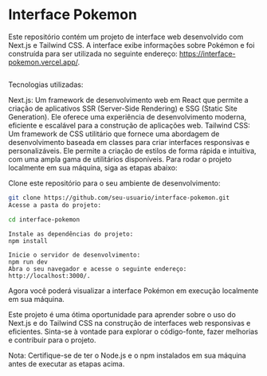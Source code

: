<h1>Interface Pokemon</h1>

Este repositório contém um projeto de interface web desenvolvido com Next.js e Tailwind CSS. A interface exibe informações sobre Pokémon e foi construída para ser utilizada no seguinte endereço: https://interface-pokemon.vercel.app/.

<img src=""></img>

Tecnologias utilizadas:

Next.js: Um framework de desenvolvimento web em React que permite a criação de aplicativos SSR (Server-Side Rendering) e SSG (Static Site Generation). Ele oferece uma experiência de desenvolvimento moderna, eficiente e escalável para a construção de aplicações web.
Tailwind CSS: Um framework de CSS utilitário que fornece uma abordagem de desenvolvimento baseada em classes para criar interfaces responsivas e personalizáveis. Ele permite a criação de estilos de forma rápida e intuitiva, com uma ampla gama de utilitários disponíveis.
Para rodar o projeto localmente em sua máquina, siga as etapas abaixo:

Clone este repositório para o seu ambiente de desenvolvimento:

```bash
git clone https://github.com/seu-usuario/interface-pokemon.git
Acesse a pasta do projeto:
```

```bash
cd interface-pokemon
```
```
Instale as dependências do projeto:
npm install
```

```arduino
Inicie o servidor de desenvolvimento:
npm run dev
Abra o seu navegador e acesse o seguinte endereço: http://localhost:3000/.
```

Agora você poderá visualizar a interface Pokémon em execução localmente em sua máquina.

Este projeto é uma ótima oportunidade para aprender sobre o uso do Next.js e do Tailwind CSS na construção de interfaces web responsivas e eficientes. Sinta-se à vontade para explorar o código-fonte, fazer melhorias e contribuir para o projeto.

Nota: Certifique-se de ter o Node.js e o npm instalados em sua máquina antes de executar as etapas acima.
